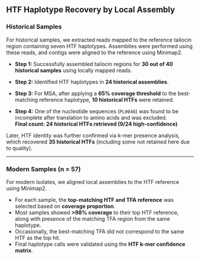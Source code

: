 ## HTF Haplotype Recovery by Local Assembly

### Historical Samples

For historical samples, we extracted reads mapped to the reference tailocin region containing seven HTF haplotypes. Assemblies were performed using these reads, and contigs were aligned to the reference using Minimap2.

- **Step 1:** Successfully assembled tailocin regions for **30 out of 40 historical samples** using locally mapped reads. 

- **Step 2:** Identified HTF haplotypes in **24 historical assemblies**.

- **Step 3:** For MSA, after applying a **65% coverage threshold** to the best-matching reference haplotype, **10 historical HTFs** were retained.

- **Step 4:** One of the nucleotide sequences (`PL0046`) was found to be incomplete after translation to amino acids and was excluded.  
  **Final count:  24 historical HTFs retrieved (9/24 high-confidence)**

Later, HTF identity was further confirmed via k-mer presence analysis, which recovered **35 historical HTFs** (including some not retained here due to quality).

---

### Modern Samples (n = 57)

For modern isolates, we aligned local assemblies to the HTF reference using Minimap2.

- For each sample, the **top-matching HTF and TFA reference** was selected based on **coverage proportion**.
- Most samples showed **>98% coverage** to their top HTF reference, along with presence of the matching TFA region from the same haplotype.
- Occasionally, the best-matching TFA did not correspond to the same HTF as the top hit.
- Final haplotype calls were validated using the **HTF k-mer confidence matrix**.
